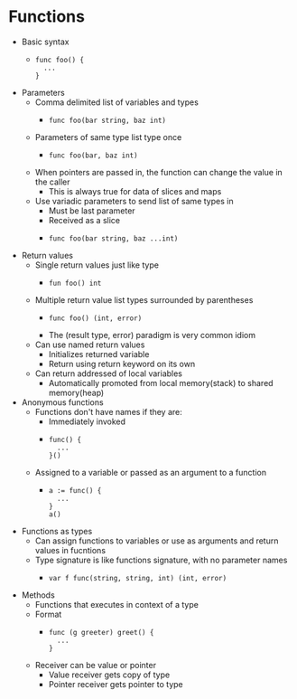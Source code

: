 # Functions

- Basic syntax
    - ```
      func foo() {
        ...
      }
      ```
- Parameters
    - Comma delimited list of variables and types
        - ```
          func foo(bar string, baz int)
          ```
    - Parameters of same type list type once
        - ```
          func foo(bar, baz int)
          ```
    - When pointers are passed in, the function can change the value in the caller
        - This is always true for data of slices and maps
    - Use variadic parameters to send list of same types in
        - Must be last parameter
        - Received as a slice
        - ```
          func foo(bar string, baz ...int)
          ```
- Return values
    - Single return values just like type
        - ```
          fun foo() int
          ```
    - Multiple return value list types surrounded by parentheses
        - ```
          func foo() (int, error)
          ```
        - The (result type, error) paradigm is very common idiom
    - Can use named return values
        - Initializes returned variable
        - Return using return keyword on its own
    - Can return addressed of local variables
        - Automatically promoted from local memory(stack) to shared memory(heap)
- Anonymous functions
    - Functions don't have names if they are:
        - Immediately invoked
        - ```
          func() {
            ...
          }()
          ```
    - Assigned to a variable or passed as an argument to a function
        - ```
          a := func() {
            ...
          }
          a()
          ```
- Functions as types
    - Can assign functions to variables or use as arguments and return values in fucntions
    - Type signature is like functions signature, with no parameter names
        - ```
          var f func(string, string, int) (int, error)
          ```
- Methods
    - Functions that executes in context of a type
    - Format
        - ```
          func (g greeter) greet() {
            ...
          }
          ```
    - Receiver can be value or pointer
        - Value receiver gets copy of type
        - Pointer receiver gets pointer to type